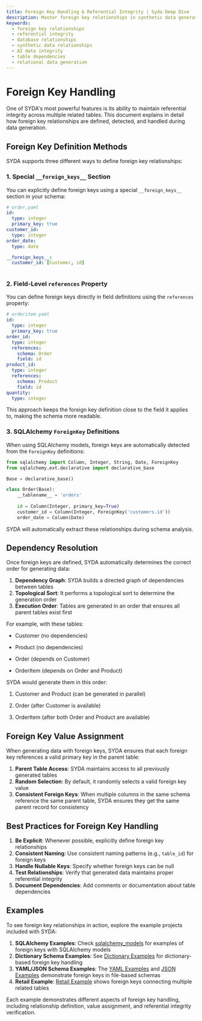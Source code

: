 ```yaml
---
title: Foreign Key Handling & Referential Integrity | Syda Deep Dive
description: Master foreign key relationships in synthetic data generation - maintain perfect referential integrity across tables with AI-generated data using Syda's advanced dependency resolution.
keywords:
  - foreign key relationships
  - referential integrity
  - database relationships
  - synthetic data relationships
  - AI data integrity
  - table dependencies
  - relational data generation
---
```


# Foreign Key Handling

One of SYDA's most powerful features is its ability to maintain referential integrity across multiple related tables. This document explains in detail how foreign key relationships are defined, detected, and handled during data generation.

## Foreign Key Definition Methods

SYDA supports three different ways to define foreign key relationships:

### 1. Special `__foreign_keys__` Section

You can explicitly define foreign keys using a special `__foreign_keys__` section in your schema:

```yaml
# order.yaml
id:
  type: integer
  primary_key: true
customer_id:
  type: integer
order_date:
  type: date

__foreign_keys__:
  customer_id: [Customer, id]
    
```


### 2. Field-Level `references` Property

You can define foreign keys directly in field definitions using the `references` property:

```yaml
# orderitem.yaml
id:
  type: integer
  primary_key: true
order_id:
  type: integer
  references:
    schema: Order
    field: id
product_id:
  type: integer
  references:
    schema: Product
    field: id
quantity:
  type: integer
```

This approach keeps the foreign key definition close to the field it applies to, making the schema more readable.

### 3. SQLAlchemy `ForeignKey` Definitions

When using SQLAlchemy models, foreign keys are automatically detected from the `ForeignKey` definitions:

```python
from sqlalchemy import Column, Integer, String, Date, ForeignKey
from sqlalchemy.ext.declarative import declarative_base

Base = declarative_base()

class Order(Base):
    __tablename__ = 'orders'
    
    id = Column(Integer, primary_key=True)
    customer_id = Column(Integer, ForeignKey('customers.id'))
    order_date = Column(Date)
```

SYDA will automatically extract these relationships during schema analysis.


## Dependency Resolution

Once foreign keys are defined, SYDA automatically determines the correct order for generating data:

1. **Dependency Graph**: SYDA builds a directed graph of dependencies between tables
2. **Topological Sort**: It performs a topological sort to determine the generation order
3. **Execution Order**: Tables are generated in an order that ensures all parent tables exist first

For example, with these tables:

- Customer (no dependencies)

- Product (no dependencies)

- Order (depends on Customer)

- OrderItem (depends on Order and Product)

SYDA would generate them in this order:

1. Customer and Product (can be generated in parallel)

2. Order (after Customer is available)

3. OrderItem (after both Order and Product are available)

## Foreign Key Value Assignment

When generating data with foreign keys, SYDA ensures that each foreign key references a valid primary key in the parent table:

1. **Parent Table Access**: SYDA maintains access to all previously generated tables
2. **Random Selection**: By default, it randomly selects a valid foreign key value
3. **Consistent Foreign Keys**: When multiple columns in the same schema reference the same parent table, SYDA ensures they get the same parent record for consistency



## Best Practices for Foreign Key Handling

1. **Be Explicit**: Whenever possible, explicitly define foreign key relationships
2. **Consistent Naming**: Use consistent naming patterns (e.g., `table_id`) for foreign keys
3. **Handle Nullable Keys**: Specify whether foreign keys can be null
4. **Test Relationships**: Verify that generated data maintains proper referential integrity
5. **Document Dependencies**: Add comments or documentation about table dependencies

## Examples

To see foreign key relationships in action, explore the example projects included with SYDA:

1. **SQLAlchemy Examples**: Check [sqlalchemy_models](../examples/structured_and_unstructured_mixed/sqlalchemy_models.md) for examples of foreign keys with SQLAlchemy models
2. **Dictionary Schema Examples**: See [Dictionary Examples](../examples/structured_only/dict_schemas.md) for dictionary-based foreign key handling
3. **YAML/JSON Schema Examples**: The [YAML Examples](../examples/structured_only/yaml_schemas.md) and [JSON Examples](../examples/structured_only/json_schemas.md)  demonstrate foreign keys in file-based schemas
4. **Retail Example**: [Retail Example](../examples/structured_and_unstructured_mixed/yaml_schemas.md) shows foreign keys connecting multiple related tables

Each example demonstrates different aspects of foreign key handling, including relationship definition, value assignment, and referential integrity verification.
